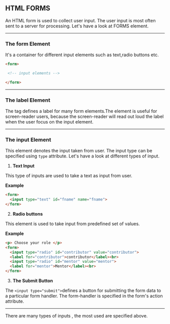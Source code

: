 ## HTML FORMS
An HTML form is used to collect user input. The user input is most often sent to a server 
for processing. Let's have a look at FORMS element.

<hr>

###  The  form  Element
It's a container for different input elements such as text,radio buttons etc.
``` HTML
<form>

 <!-- input elements -->

</form>
```
<hr>

### The label Element 
The <label> tag defines a label for many form elements.The <label> element is useful for 
screen-reader users, because the screen-reader will read out loud the label when the user focus on the input element.
<hr>

### The  input  Element
This element denotes the input taken from user. The input type can be specified using `type` attribute.
Let's have a look at different types of input.

1. **Text Input**

This type of inputs are used to take a text as input from user.

**Example**
```HTML
<form>
  <input type="text" id="fname" name="fname">
</form>
```

2. **Radio buttons**

This element is used to take input from predefined set of values.

**Example**
```HTML
<p> Choose your role </p>
<form>
  <input type="radio" id="contributor" value="contributor">
  <label for="contributor">contributor</label><br>
  <input type="radio" id="mentor" value="mentor">
  <label for="mentor">Mentor</label><br>
</form>
```

3. **The Submit Button**

The `<input type="submit">`defines a button for submitting the form data to a particular form handler.
The form-handler is specified in the form's action attribute.

<hr>
There are many types of inputs , the most used are specified above.



